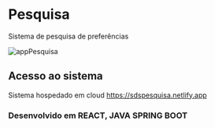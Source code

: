 # Pesquisa
Sistema de pesquisa de preferências 

![appPesquisa](https://user-images.githubusercontent.com/60205208/94682827-eb243e80-02fb-11eb-88d5-41ae93a90196.JPG)


## Acesso ao sistema
Sistema hospedado em cloud
https://sdspesquisa.netlify.app


### Desenvolvido em REACT, JAVA SPRING BOOT
